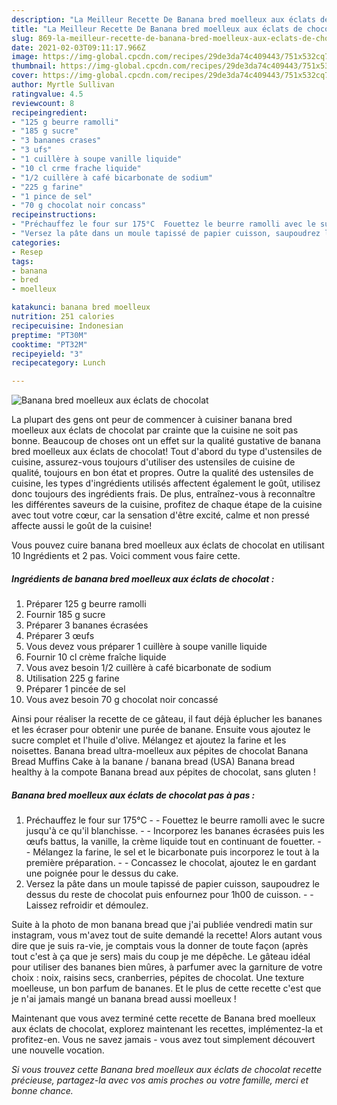 ```yaml
---
description: "La Meilleur Recette De Banana bred moelleux aux éclats de chocolat"
title: "La Meilleur Recette De Banana bred moelleux aux éclats de chocolat"
slug: 869-la-meilleur-recette-de-banana-bred-moelleux-aux-eclats-de-chocolat
date: 2021-02-03T09:11:17.966Z
image: https://img-global.cpcdn.com/recipes/29de3da74c409443/751x532cq70/banana-bred-moelleux-aux-eclats-de-chocolat-photo-principale-de-la-recette.jpg
thumbnail: https://img-global.cpcdn.com/recipes/29de3da74c409443/751x532cq70/banana-bred-moelleux-aux-eclats-de-chocolat-photo-principale-de-la-recette.jpg
cover: https://img-global.cpcdn.com/recipes/29de3da74c409443/751x532cq70/banana-bred-moelleux-aux-eclats-de-chocolat-photo-principale-de-la-recette.jpg
author: Myrtle Sullivan
ratingvalue: 4.5
reviewcount: 8
recipeingredient:
- "125 g beurre ramolli"
- "185 g sucre"
- "3 bananes crases"
- "3 ufs"
- "1 cuillère à soupe vanille liquide"
- "10 cl crme frache liquide"
- "1/2 cuillère à café bicarbonate de sodium"
- "225 g farine"
- "1 pince de sel"
- "70 g chocolat noir concass"
recipeinstructions:
- "Préchauffez le four sur 175°C  Fouettez le beurre ramolli avec le sucre jusqu&#39;à ce qu&#39;il blanchisse.  Incorporez les bananes écrasées puis les œufs battus, la vanille, la crème liquide tout en continuant de fouetter.  Mélangez la farine, le sel et le bicarbonate puis incorporez le tout à la première préparation.  Concassez le chocolat, ajoutez le en gardant une poignée pour le dessus du cake."
- "Versez la pâte dans un moule tapissé de papier cuisson, saupoudrez le dessus du reste de chocolat puis enfournez pour 1h00 de cuisson.  Laissez refroidir et démoulez."
categories:
- Resep
tags:
- banana
- bred
- moelleux

katakunci: banana bred moelleux 
nutrition: 251 calories
recipecuisine: Indonesian
preptime: "PT30M"
cooktime: "PT32M"
recipeyield: "3"
recipecategory: Lunch

---
```



![Banana bred moelleux aux éclats de chocolat](https://img-global.cpcdn.com/recipes/29de3da74c409443/751x532cq70/banana-bred-moelleux-aux-eclats-de-chocolat-photo-principale-de-la-recette.jpg)

La plupart des gens ont peur de commencer à cuisiner banana bred moelleux aux éclats de chocolat par crainte que la cuisine ne soit pas bonne. Beaucoup de choses ont un effet sur la qualité gustative de banana bred moelleux aux éclats de chocolat! Tout d'abord du type d'ustensiles de cuisine, assurez-vous toujours d'utiliser des ustensiles de cuisine de qualité, toujours en bon état et propres. Outre la qualité des ustensiles de cuisine, les types d'ingrédients utilisés affectent également le goût, utilisez donc toujours des ingrédients frais. De plus, entraînez-vous à reconnaître les différentes saveurs de la cuisine, profitez de chaque étape de la cuisine avec tout votre cœur, car la sensation d'être excité, calme et non pressé affecte aussi le goût de la cuisine!

<!--inarticleads1-->

Vous pouvez cuire banana bred moelleux aux éclats de chocolat en utilisant 10 Ingrédients et 2 pas. Voici comment vous faire cette.

##### Ingrédients de banana bred moelleux aux éclats de chocolat :

1. Préparer 125 g beurre ramolli
1. Fournir 185 g sucre
1. Préparer 3 bananes écrasées
1. Préparer 3 œufs
1. Vous devez vous préparer 1 cuillère à soupe vanille liquide
1. Fournir 10 cl crème fraîche liquide
1. Vous avez besoin 1/2 cuillère à café bicarbonate de sodium
1. Utilisation 225 g farine
1. Préparer 1 pincée de sel
1. Vous avez besoin 70 g chocolat noir concassé


Ainsi pour réaliser la recette de ce gâteau, il faut déjà éplucher les bananes et les écraser pour obtenir une purée de banane. Ensuite vous ajoutez le sucre complet et l&#39;huile d&#39;olive. Mélangez et ajoutez la farine et les noisettes. Banana bread ultra-moelleux aux pépites de chocolat Banana Bread Muffins Cake à la banane / banana bread (USA) Banana bread healthy à la compote Banana bread aux pépites de chocolat, sans gluten ! 

<!--inarticleads2-->

##### Banana bred moelleux aux éclats de chocolat pas à pas :

1. Préchauffez le four sur 175°C -  - Fouettez le beurre ramolli avec le sucre jusqu&#39;à ce qu&#39;il blanchisse. -  - Incorporez les bananes écrasées puis les œufs battus, la vanille, la crème liquide tout en continuant de fouetter. -  - Mélangez la farine, le sel et le bicarbonate puis incorporez le tout à la première préparation. -  - Concassez le chocolat, ajoutez le en gardant une poignée pour le dessus du cake.
1. Versez la pâte dans un moule tapissé de papier cuisson, saupoudrez le dessus du reste de chocolat puis enfournez pour 1h00 de cuisson. -  - Laissez refroidir et démoulez.


Suite à la photo de mon banana bread que j&#39;ai publiée vendredi matin sur instagram, vous m&#39;avez tout de suite demandé la recette! Alors autant vous dire que je suis ra-vie, je comptais vous la donner de toute façon (après tout c&#39;est à ça que je sers) mais du coup je me dépêche. Le gâteau idéal pour utiliser des bananes bien mûres, à parfumer avec la garniture de votre choix : noix, raisins secs, cranberries, pépites de chocolat. Une texture moelleuse, un bon parfum de bananes. Et le plus de cette recette c&#39;est que je n&#39;ai jamais mangé un banana bread aussi moelleux ! 

<!--inarticleads1-->

<p>
Maintenant que vous avez terminé cette recette de Banana bred moelleux aux éclats de chocolat, explorez maintenant les recettes, implémentez-la et profitez-en. Vous ne savez jamais - vous avez tout simplement découvert une nouvelle vocation.
</p>

<p>
<i>Si vous trouvez cette Banana bred moelleux aux éclats de chocolat recette précieuse, partagez-la avec vos amis proches ou votre famille, merci et bonne chance.</i>
</p>
